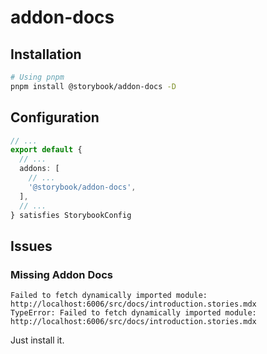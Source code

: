 # addon-docs

## Installation

```sh
# Using pnpm
pnpm install @storybook/addon-docs -D
```

## Configuration

```ts
// ...
export default {
  // ...
  addons: [
    // ...
    '@storybook/addon-docs',
  ],
  // ...
} satisfies StorybookConfig
```

## Issues

### Missing Addon Docs

```log
Failed to fetch dynamically imported module: http://localhost:6006/src/docs/introduction.stories.mdx
TypeError: Failed to fetch dynamically imported module: http://localhost:6006/src/docs/introduction.stories.mdx
```

Just install it.
